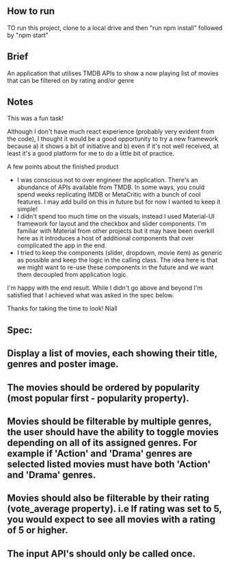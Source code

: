 ## How to run
TO run this project, clone to a local drive and then "run npm install" followed by "npm start"

## Brief
An application that utilises TMDB APIs to show a now playing list of movies that can be filtered on by rating and/or genre

## Notes
This was a fun task!

Although I don't have much react experience (probably very evident from the code), I thought it would be a good opportunity to try a new 
framework because a) it shows a bit of initiative and b) even if it's not well received, at least it's a good platform for me to do a little bit of practice.

A few points about the finished product
-   I was conscious not to over engineer the application. There's an abundance of APIs available from TMDB. In some ways, 
    you could spend weeks replicating IMDB or MetaCritic with a bunch of cool features. I may add build on this in future but for now I wanted to keep it simple!
-   I didn't spend too much time on the visuals, instead I used Material-UI framework for layout and the checkbox and slider components. 
    I'm familiar with Material from other projects but it may have been overkill here as it introduces a host of additional components that over complicated the app in the end.
-   I tried to keep the components (slider, dropdown, movie item) as generic as possible and keep the logic in the calling class. The idea here is that we might want to re-use 
    these components in the future and we want them decoupled from application logic.
    
I'm happy with the end result. While I didn't go above and beyond I'm satisfied that I achieved what was asked in the spec below. 

Thanks for taking the time to look!
Niall  
    
## Spec:
## Display a list of movies, each showing their title, genres and poster image.
## The movies should be ordered by popularity (most popular first - popularity property).
## Movies should be filterable by multiple genres, the user should have the ability to toggle movies depending on all of its assigned genres. For example if 'Action' and 'Drama' genres are selected listed movies must have both 'Action' and 'Drama' genres.
## Movies should also be filterable by their rating (vote_average property). i.e If rating was set to 5, you would expect to see all movies with a rating of 5 or higher.
## The input API's should only be called once.
